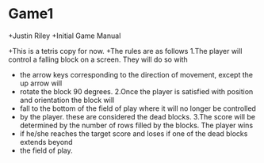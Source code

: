 # Game1
+Justin Riley
+Initial Game Manual

+This is a tetris copy for now.
+The rules are as follows
1.The player will control a falling block on a screen. They will do so with
+ the arrow keys corresponding to the direction of movement, except the up arrow will
+ rotate the block 90 degrees. 
2.Once the player is satisfied with position and orientation the block will 
+ fall to the bottom of the field of play where it will no longer be controlled
+ by the player. these are considered the dead blocks. 
3.The score will be determined by the number of rows filled by the blocks. The player wins 
+ if he/she reaches the target score and loses if one of the dead blocks extends beyond
+ the field of play. 
